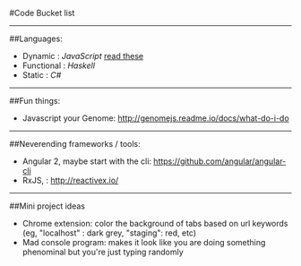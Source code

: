 #Code Bucket list

---

##Languages:

 - Dynamic : *JavaScript* [read these](https://github.com/getify/You-Dont-Know-JS)
 - Functional :  *Haskell*
 - Static : *C#*

---

##Fun things:

 - Javascript your Genome: http://genomejs.readme.io/docs/what-do-i-do

---

##Neverending frameworks / tools:

 - Angular 2, maybe start with the cli: https://github.com/angular/angular-cli
 - RxJS, : http://reactivex.io/


---

##Mini project ideas

 - Chrome extension: color the background of tabs based on url keywords (eg, "localhost" : dark grey, "staging": red, etc)
 - Mad console program: makes it look like you are doing something phenominal but you're just typing randomly
